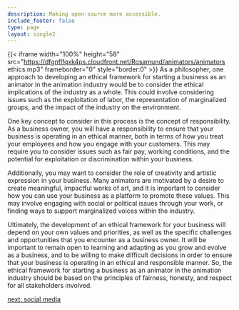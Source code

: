 ```yaml
---
description: Making open-source more accessible.
include_footer: false
type: page
layout: single2
---
```


{{< iframe width="100%" height="58" src="https://dfgnflfqxk4ps.cloudfront.net/Rosamund/animators/animators ethics.mp3" frameborder="0" style="border:0" >}}
As a philosopher, one approach to developing an ethical framework for starting a business as an animator in the animation industry would be to consider the ethical implications of the industry as a whole. This could involve considering issues such as the exploitation of labor, the representation of marginalized groups, and the impact of the industry on the environment.

One key concept to consider in this process is the concept of responsibility. As a business owner, you will have a responsibility to ensure that your business is operating in an ethical manner, both in terms of how you treat your employees and how you engage with your customers. This may require you to consider issues such as fair pay, working conditions, and the potential for exploitation or discrimination within your business.

Additionally, you may want to consider the role of creativity and artistic expression in your business. Many animators are motivated by a desire to create meaningful, impactful works of art, and it is important to consider how you can use your business as a platform to promote these values. This may involve engaging with social or political issues through your work, or finding ways to support marginalized voices within the industry.

Ultimately, the development of an ethical framework for your business will depend on your own values and priorities, as well as the specific challenges and opportunities that you encounter as a business owner. It will be important to remain open to learning and adapting as you grow and evolve as a business, and to be willing to make difficult decisions in order to ensure that your business is operating in an ethical and responsible manner. So, the ethical framework for starting a business as an animator in the animation industry should be based on the principles of fairness, honesty, and respect for all stakeholders involved.


<a href="https://workdojos.com/animators/social">next: social media</a>
